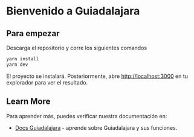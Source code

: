 # Bienvenido a Guiadalajara

## Para empezar

Descarga el repositorio y corre los siguientes comandos

```bash
yarn install
yarn dev
```

El proyecto se instalará. Posteriormente, abre [http://localhost:3000](http://localhost:3000) en tu explorador para ver el resultado.

## Learn More

Para aprender más, puedes verificar nuestra documentación en:

- [Docs Guiadalajara](https://docs.guiadalajara.com) - aprende sobre Guiadalajara y sus funciones.

